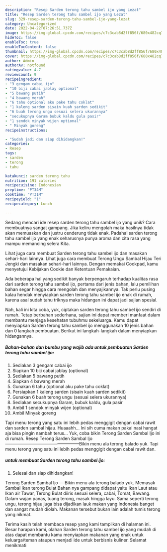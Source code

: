 ```yaml
---
description: "Resep Sarden terong tahu sambel ijo yang Lezat"
title: "Resep Sarden terong tahu sambel ijo yang Lezat"
slug: 329-resep-sarden-terong-tahu-sambel-ijo-yang-lezat
category: Uncategorized
date: 2022-04-22T07:26:51.737Z
image: https://img-global.cpcdn.com/recipes/c7c3cab8d2ff856f/680x482cq70/sarden-terong-tahu-sambel-ijo-foto-resep-utama.jpg
hideToc: false
enableToc: true
enableTocContent: false
thumbnail: https://img-global.cpcdn.com/recipes/c7c3cab8d2ff856f/680x482cq70/sarden-terong-tahu-sambel-ijo-foto-resep-utama.jpg
cover: https://img-global.cpcdn.com/recipes/c7c3cab8d2ff856f/680x482cq70/sarden-terong-tahu-sambel-ijo-foto-resep-utama.jpg
author: Admin
authorAv: notfound
ratingvalue: 4.7
reviewcount: 9
recipeingredient:
- "3 gengam cabai ijo"
- "10 biji cabai jablay optional"
- "5 bawang putih"
- "4 bawang merah"
- "6 tahu optional aku pake tahu coklat"
- "1 kaleng sarden sisain kuah sarden sedikit"
- "6 buah terong ungu sesuai selera ukurannya"
- "secukupnya Garam bubuk kaldu gula pasir"
- "1 sendok minyak wijen optional"
- " Minyak goreng"
recipeinstructions:

- "Sudah jadi dan siap dihidangkan!"
categories:
- Resep
tags:
- sarden
- terong
- tahu

katakunci: sarden terong tahu 
nutrition: 191 calories
recipecuisine: Indonesian
preptime: "PT34M"
cooktime: "PT31M"
recipeyield: "1"
recipecategory: Lunch

---
```





Sedang mencari ide resep sarden terong tahu sambel ijo yang unik? Cara membuatnya sangat gampang. Jika keliru mengolah maka hasilnya tidak akan memuaskan dan justru cenderung tidak enak. Padahal sarden terong tahu sambel ijo yang enak seharusnya punya aroma dan cita rasa yang mampu memancing selera Kita.





Lihat juga cara membuat Sarden terong tahu sambel ijo dan masakan sehari-hari lainnya. Lihat juga cara membuat Terong Ungu Sambal Hijau Teri Jengki dan masakan sehari-hari lainnya. Dengan memakai Cookpad, kamu menyetujui Kebijakan Cookie dan Ketentuan Pemakaian.

Ada beberapa hal yang sedikit banyak berpengaruh terhadap kualitas rasa dari sarden terong tahu sambel ijo, pertama dari jenis bahan, lalu pemilihan bahan segar hingga cara mengolah dan menyajikannya. Tak perlu pusing kalau hendak menyiapkan sarden terong tahu sambel ijo enak di rumah, karena asal sudah tahu triknya maka hidangan ini dapat jadi sajian spesial.






Nah, kali ini kita coba, yuk, ciptakan sarden terong tahu sambel ijo sendiri di rumah. Tetap berbahan sederhana, sajian ini dapat memberi manfaat dalam membantu menjaga kesehatan tubuhmu sekeluarga. Kamu dapat menyiapkan Sarden terong tahu sambel ijo menggunakan 10 jenis bahan dan 0 langkah pembuatan. Berikut ini langkah-langkah dalam menyiapkan hidangannya.

<!--inarticleads1-->

##### Bahan-bahan dan bumbu yang wajib ada untuk pembuatan Sarden terong tahu sambel ijo:

1. Sediakan 3 gengam cabai ijo
1. Siapkan 10 biji cabai jablay (optional)
1. Sediakan 5 bawang putih
1. Siapkan 4 bawang merah
1. Gunakan 6 tahu (optional aku pake tahu coklat)
1. Persiapkan 1 kaleng sarden (sisain kuah sarden sedikit)
1. Gunakan 6 buah terong ungu (sesuai selera ukurannya)
1. Sediakan secukupnya Garam, bubuk kaldu, gula pasir
1. Ambil 1 sendok minyak wijen (optional)
1. Ambil  Minyak goreng


Tapi menu terong yang satu ini lebih pedas menggigit dengan cabai rawit dan sarden sambal hijau. Huaaahh… Ini sih cuma makan pakai nasi hangat aja bisa pingin nambah terus… Yuk, coba bikin Terong Sarden Sambal Ijo ini di rumah. Resep Terong Sarden Sambal Ijo—————————————————Bikin menu ala terong balado yuk. Tapi menu terong yang satu ini lebih pedas menggigit dengan cabai rawit dan. 

<!--inarticleads2-->

#####  untuk membuat Sarden terong tahu sambel ijo:


1. Selesai dan siap dihidangkan!

Terong Sarden Sambal Ijo — Bikin menu ala terong balado yuk. Memasak Sambal Ikan terong Bulat Bahan nya gampang didapat yaitu Ikan Laut atau Ikan air Tawar, Terong Bulat diiris sesuai selera, cabai, Tomat, Bawang. Dalam wajan panas, tuang terong, masak hingga layu. Sama seperti terong ungu, terong hijau juga bisa dijadikan lauk makan yang Indonesia banget dan sangat mudah diolah. Makanan tersebut bukan lain adalah tumis terong yang nikmat. 

Terima kasih telah membaca resep yang kami tampilkan di halaman ini. Besar harapan kami, olahan Sarden terong tahu sambel ijo yang mudah di atas dapat membantu kamu menyiapkan makanan yang enak untuk keluarga/teman ataupun menjadi ide untuk berbisnis kuliner. Selamat menikmati
